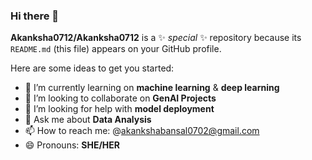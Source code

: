 ### Hi there 👋


**Akanksha0712/Akanksha0712** is a ✨ _special_ ✨ repository because its `README.md` (this file) appears on your GitHub profile.

Here are some ideas to get you started:

- 🌱 I’m currently learning on **machine learning** & **deep learning**
- 👯 I’m looking to collaborate on **GenAI Projects**
- 🤔 I’m looking for help with **model deployment**
- 💬 Ask me about **Data Analysis**
- 📫 How to reach me: @akankshabansal0702@gmail.com
- 😄 Pronouns: **SHE/HER**


